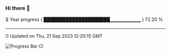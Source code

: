 ### Hi there 👋

⏳ Year progress { █████████████████████▁▁▁▁▁▁▁▁▁ } 72.20 %

---

⏰ Updated on Thu, 21 Sep 2023 12:20:15 GMT

![Progress Bar CI](https://github.com/liununu/liununu/workflows/Progress%20Bar%20CI/badge.svg)
